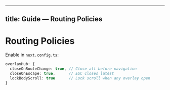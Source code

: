 
---
title: Guide — Routing Policies
---

# Routing Policies

Enable in `nuxt.config.ts`:

```ts
overlayHub: {
  closeOnRouteChange: true, // Close all before navigation
  closeOnEscape: true,      // ESC closes latest
  lockBodyScroll: true      // Lock scroll when any overlay open
}
```
